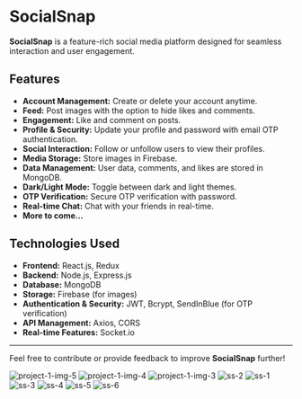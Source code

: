 # SocialSnap

**SocialSnap** is a feature-rich social media platform designed for seamless interaction and user engagement.

## Features
- **Account Management:** Create or delete your account anytime.
- **Feed:** Post images with the option to hide likes and comments.
- **Engagement:** Like and comment on posts.
- **Profile & Security:** Update your profile and password with email OTP authentication.
- **Social Interaction:** Follow or unfollow users to view their profiles.
- **Media Storage:** Store images in Firebase.
- **Data Management:** User data, comments, and likes are stored in MongoDB.
- **Dark/Light Mode:** Toggle between dark and light themes.
- **OTP Verification:** Secure OTP verification with password.
- **Real-time Chat:** Chat with your friends in real-time.
- **More to come...**

## Technologies Used
- **Frontend:** React.js, Redux
- **Backend:** Node.js, Express.js
- **Database:** MongoDB
- **Storage:** Firebase (for images)
- **Authentication & Security:** JWT, Bcrypt, SendInBlue (for OTP verification)
- **API Management:** Axios, CORS
- **Real-time Features:** Socket.io

---

Feel free to contribute or provide feedback to improve **SocialSnap** further!

![project-1-img-5](https://github.com/user-attachments/assets/0800702c-0b3b-4b20-8f72-4f8d40cf2cd0)
![project-1-img-4](https://github.com/user-attachments/assets/54676567-429d-4365-a415-bfa4fbbca72a)
![project-1-img-3](https://github.com/user-attachments/assets/79e8b7ee-489f-49b1-a8fe-888fa5e06ab1)
![ss-2](https://github.com/user-attachments/assets/8ca784d4-d7f2-4584-ad8b-248acbf7a10d)
![ss-1](https://github.com/user-attachments/assets/5a4dff00-0475-4177-ae89-24aeb7c6e0ac)
![ss-3](https://github.com/user-attachments/assets/943e6b3f-a0c9-4b6b-b668-2fb2762011f1)
![ss-4](https://github.com/user-attachments/assets/87537d26-dc24-4fea-a033-bf82133d95b0)
![ss-5](https://github.com/user-attachments/assets/4093f0ab-e951-452c-a27a-3151565a31ea)
![ss-6](https://github.com/user-attachments/assets/0effceb7-dd79-4ea4-a60e-05e308698db3)
